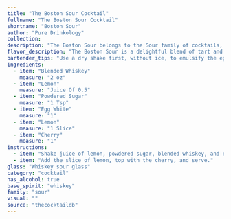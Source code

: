 ```yaml
---
title: "The Boston Sour Cocktail"
fullname: "The Boston Sour Cocktail"
shortname: "Boston Sour"
author: "Pure Drinkology"
collection:
description: "The Boston Sour belongs to the Sour family of cocktails, characterized by their acidic, sweet, and often frothy texture.  Originating in the late 19th century, likely in Boston, this drink combines the sharp tang of lemon with the sweetness of sugar and the richness of whiskey, creating a balanced and refreshing cocktail. "
flavor_description: "The Boston Sour is a delightful blend of tart and sweet. The blended whiskey provides a smooth, warm base, balanced by the tangy lemon juice and subtle sweetness of the powdered sugar. The egg white adds a creamy texture and light froth, while the cherry garnish offers a touch of fruity acidity. It's a refreshing and well-rounded cocktail, perfect for sipping on a warm evening. "
bartender_tips: "Use a dry shake first, without ice, to emulsify the egg white for a foamy head. Add ice for the second shake, ensuring a well-chilled, smooth drink. Use a good quality blended whiskey for a balanced flavor.  Strain the cocktail through a fine-mesh strainer to remove any ice chips or egg white bits. Garnish with a cherry or lemon twist for a classic touch. "
ingredients:
  - item: "Blended Whiskey"
    measure: "2 oz"
  - item: "Lemon"
    measure: "Juice Of 0.5"
  - item: "Powdered Sugar"
    measure: "1 Tsp"
  - item: "Egg White"
    measure: "1"
  - item: "Lemon"
    measure: "1 Slice"
  - item: "Cherry"
    measure: "1"
instructions:
  - item: "Shake juice of lemon, powdered sugar, blended whiskey, and egg white with cracked ice and strain into a whiskey sour glass."
  - item: "Add the slice of lemon, top with the cherry, and serve."
glass: "Whiskey sour glass"
category: "cocktail"
has_alcohol: true
base_spirit: "whiskey"
family: "sour"
visual: ""
source: "thecocktaildb"
---
```


